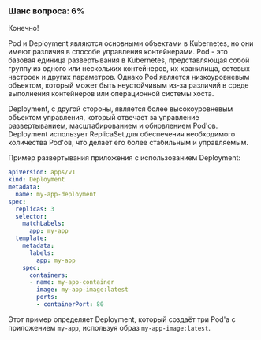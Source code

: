 ### Шанс вопроса: 6%

Конечно! 

Pod и Deployment являются основными объектами в Kubernetes, но они имеют различия в способе управления контейнерами. Pod - это базовая единица развертывания в Kubernetes, представляющая собой группу из одного или нескольких контейнеров, их хранилища, сетевых настроек и других параметров. Однако Pod является низкоуровневым объектом, который может быть неустойчивым из-за различий в среде выполнения контейнеров или операционной системы хоста.

Deployment, с другой стороны, является более высокоуровневым объектом управления, который отвечает за управление развертыванием, масштабированием и обновлением Pod'ов. Deployment использует ReplicaSet для обеспечения необходимого количества Pod'ов, что делает его более стабильным и управляемым.

Пример развертывания приложения с использованием Deployment:
```yaml
apiVersion: apps/v1
kind: Deployment
metadata:
  name: my-app-deployment
spec:
  replicas: 3
  selector:
    matchLabels:
      app: my-app
  template:
    metadata:
      labels:
        app: my-app
    spec:
      containers:
      - name: my-app-container
        image: my-app-image:latest
        ports:
        - containerPort: 80
```
Этот пример определяет Deployment, который создаёт три Pod'а с приложением `my-app`, используя образ `my-app-image:latest`.